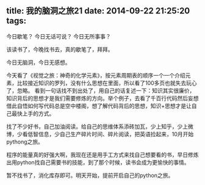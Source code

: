 title: 我的脑洞之旅21
date: 2014-09-22 21:25:20
tags:
---
今日歇笔？
今日无话可说？
今日无所事事？

该读书了，今晚找书去，真的歇笔了，拜拜。


今日无脑洞，今日无感想。

今天看了《视觉之旅：神奇的化学元素》，按元素周期表的顺序一个一个介绍元素，比较接近知识的罗列，没有什么思想在里面，所以看了100多页也就失去玩心了，忽略。
看到一句话找不到出处了，用自己的话复述一下：知识其实很廉价，知识背后的思想才是我们需要修炼的方向。举个例子，去看了千百行代码然后妄想借此自悟如何写代码总是空中楼阁，想了解代码背后的思想，知识+思想才是让自己最快上手的方式。

找了不少好书，自己加油阅读。给自己的思维体系添砖加瓦，少上知乎，少上微博，少看低智信息，少自己生产碎片时间、碎片阅读，把英语捡起来，10月开始pythong之旅。

程序的能量真的好强大啊，我现在还是用手工方式来找自己想要看的书，早日修炼出用python找自己需要书的技能，到了那个时候，读书会成为更愉快的事情。

暂不找书了，消化库存即可。明天开始，提前开启自己的python之旅。